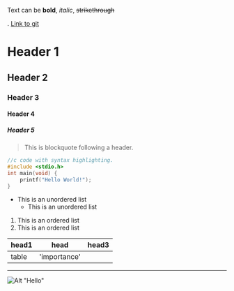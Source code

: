Text can be **bold**, _italic_, ~~strikethrough~~

.
[Link to git](http://github.com)

# Header 1
## Header 2
### Header 3
#### Header 4
##### Header 5

> This is blockquote following a header.


```c
//c code with syntax highlighting.
#include <stdio.h>
int main(void) {
	printf("Hello World!");
}
```

* This is an unordered list
	* This is an unordered list


1. This is an ordered list
2. This is an ordered list


|head1	|head        |head3  |
|-------|------------|-------|
|table	|'importance'|		 |



***
![Alt "Hello"](http://guides.github.com/activities/hello-world/branching.png)
